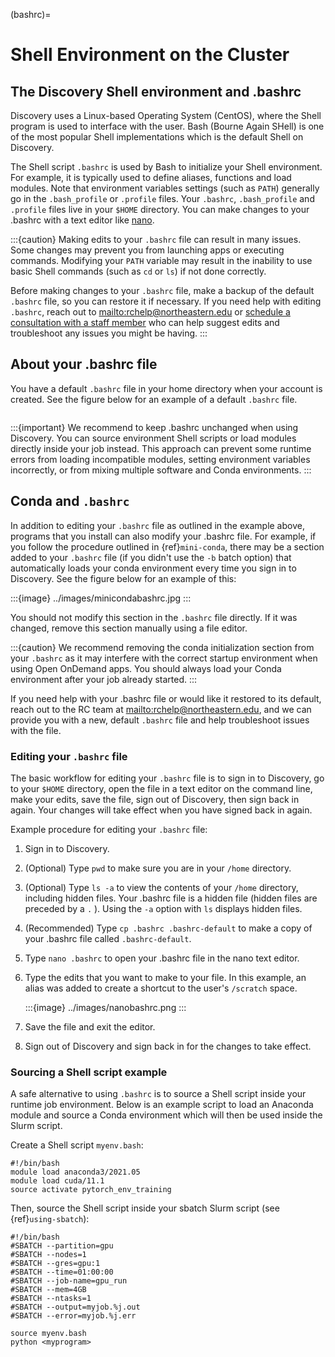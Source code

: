 (bashrc)=

# Shell Environment on the Cluster

## The Discovery Shell environment and .bashrc

Discovery uses a Linux-based Operating System (CentOS), where the Shell program is used to interface with the user. Bash (Bourne Again SHell) is one of the most popular Shell implementations which is the default Shell on Discovery.

The Shell script `.bashrc` is used by Bash to initialize your Shell environment. For example, it is typically used to define aliases, functions and load modules. Note that environment variables settings (such as `PATH`) generally go in the `.bash_profile` or `.profile` files.
Your `.bashrc`, `.bash_profile` and `.profile` files live in your `$HOME` directory. You can make changes to your .bashrc with a text editor like [nano](https://www.nano-editor.org/).

:::{caution}
Making edits to your `.bashrc` file can result in many issues. Some changes may prevent you from launching apps or executing commands. Modifying your `PATH` variable may result in the inability to use basic Shell commands (such as `cd` or `ls`) if not done correctly.

Before making changes to your `.bashrc` file, make a backup of the default `.bashrc` file, so you can restore it if necessary.
If you need help with editing `.bashrc`, reach out to <mailto:rchelp@northeastern.edu> or [schedule a consultation with
a staff member](https://outlook.office365.com/owa/calendar/ResearchComputing2@northeastern.onmicrosoft.com/bookings/)
who can help suggest edits and troubleshoot any issues you might be having.
:::

## About your .bashrc file

You have a default `.bashrc` file in your home directory when your account is created. See the figure below for an example of a default `.bashrc` file.

```{image} /images/catbashrc.jpg
```

:::{important}
We recommend to keep .bashrc unchanged when using Discovery. You can source environment Shell scripts or load modules directly inside your job instead. This approach can prevent some runtime errors from loading incompatible modules, setting environment variables incorrectly, or from mixing multiple software and Conda environments.
:::

## Conda and `.bashrc`

In addition to editing your `.bashrc` file as outlined in the example above, programs that you install can also modify your .bashrc file. For example, if you follow the procedure outlined in {ref}`mini-conda`, there may be a section added to your `.bashrc` file (if you didn't use the `-b` batch option) that automatically loads your conda environment every time you sign in to Discovery. See the figure below for an example of this:

:::{image} ../images/minicondabashrc.jpg
:::

You should not modify this section in the `.bashrc` file directly. If it was changed, remove this section manually using a file editor.

:::{caution}
We recommend removing the conda initialization section from your `.bashrc` as it may interfere with the correct startup environment when using Open OnDemand apps. You should always load your Conda environment after your job already started.
:::

If you need help with your .bashrc file or would like it restored to its default, reach out to the RC team at <mailto:rchelp@northeastern.edu>, and we can provide you with
a new, default `.bashrc` file and help troubleshoot issues with the file.

### Editing your `.bashrc` file

The basic workflow for editing your `.bashrc` file is to sign in to Discovery, go to your `$HOME` directory, open the file in a text editor on the command line, make your edits, save the file, sign out of Discovery, then sign back in again. Your changes will take effect when you have signed back in again.

Example procedure for editing your `.bashrc` file:

1. Sign in to Discovery.

1. (Optional) Type `pwd` to make sure you are in your `/home` directory.

1. (Optional) Type `ls -a` to view the contents of your `/home` directory, including hidden files. Your .bashrc file is a hidden file (hidden files are preceded by a `.` ). Using the `-a` option with `ls` displays hidden files.

1. (Recommended) Type `cp .bashrc .bashrc-default` to make a copy of your .bashrc file called `.bashrc-default`.

1. Type `nano .bashrc` to open your .bashrc file in the nano text editor.

1. Type the edits that you want to make to your file. In this example, an alias was added to create a shortcut to the user's `/scratch` space.

   :::{image} ../images/nanobashrc.png
   :::
1. Save the file and exit the editor.
1. Sign out of Discovery and sign back in for the changes to take effect.

### Sourcing a Shell script example

A safe alternative to using `.bashrc` is to source a Shell script inside your runtime job environment. Below is an example script to load an Anaconda module and source a Conda environment which will then be used inside the Slurm script.

Create a Shell script `myenv.bash`:

```{code-block} bash
#!/bin/bash
module load anaconda3/2021.05
module load cuda/11.1
source activate pytorch_env_training
```

Then, source the Shell script inside your sbatch Slurm script (see {ref}`using-sbatch`):

```{code-block} bash
#!/bin/bash
#SBATCH --partition=gpu
#SBATCH --nodes=1
#SBATCH --gres=gpu:1
#SBATCH --time=01:00:00
#SBATCH --job-name=gpu_run
#SBATCH --mem=4GB
#SBATCH --ntasks=1
#SBATCH --output=myjob.%j.out
#SBATCH --error=myjob.%j.err

source myenv.bash
python <myprogram>
```
